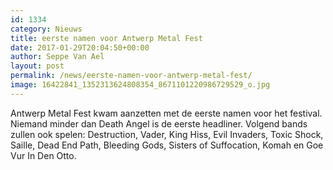 ```yaml
---
id: 1334
category: Nieuws
title: eerste namen voor Antwerp Metal Fest
date: 2017-01-29T20:04:50+00:00
author: Seppe Van Ael
layout: post
permalink: /news/eerste-namen-voor-antwerp-metal-fest/
image: 16422841_1352313624808354_8671101220986729529_o.jpg
---
```

Antwerp Metal Fest kwam aanzetten met de eerste namen voor het festival. Niemand minder dan Death Angel is de eerste headliner. Volgend bands zullen ook spelen: Destruction, Vader, King Hiss, Evil Invaders, Toxic Shock, Saille, Dead End Path, Bleeding Gods, Sisters of Suffocation, Komah en Goe Vur In Den Otto.
